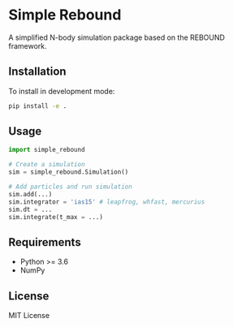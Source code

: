 # Simple Rebound

A simplified N-body simulation package based on the REBOUND framework.

## Installation

To install in development mode:

```bash
pip install -e .
```

## Usage

```python
import simple_rebound

# Create a simulation
sim = simple_rebound.Simulation()

# Add particles and run simulation
sim.add(...)
sim.integrator = 'ias15' # leapfrog, whfast, mercurius
sim.dt = ...
sim.integrate(t_max = ...)
```

## Requirements

- Python >= 3.6
- NumPy

## License

MIT License
